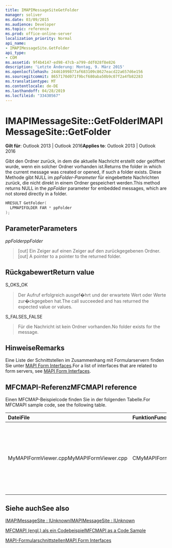 ```yaml
---
title: IMAPIMessageSiteGetFolder
manager: soliver
ms.date: 03/09/2015
ms.audience: Developer
ms.topic: reference
ms.prod: office-online-server
localization_priority: Normal
api_name:
- IMAPIMessageSite.GetFolder
api_type:
- COM
ms.assetid: 9f4b4147-ed98-47cb-a799-ddf028f8e826
description: 'Letzte Änderung: Montag, 9. März 2015'
ms.openlocfilehash: 24461099877af683109c8627eacd22a657d6e156
ms.sourcegitcommit: 8657170d071f9bcf680aba50b9c07f2a4fb82283
ms.translationtype: MT
ms.contentlocale: de-DE
ms.lasthandoff: 04/28/2019
ms.locfileid: "33430567"
---
```

# <a name="imapimessagesitegetfolder"></a><span data-ttu-id="a00cf-103">IMAPIMessageSite::GetFolder</span><span class="sxs-lookup"><span data-stu-id="a00cf-103">IMAPIMessageSite::GetFolder</span></span>

  
  
<span data-ttu-id="a00cf-104">**Gilt für**: Outlook 2013 | Outlook 2016</span><span class="sxs-lookup"><span data-stu-id="a00cf-104">**Applies to**: Outlook 2013 | Outlook 2016</span></span> 
  
<span data-ttu-id="a00cf-105">Gibt den Ordner zurück, in dem die aktuelle Nachricht erstellt oder geöffnet wurde, wenn ein solcher Ordner vorhanden ist.</span><span class="sxs-lookup"><span data-stu-id="a00cf-105">Returns the folder in which the current message was created or opened, if such a folder exists.</span></span> <span data-ttu-id="a00cf-106">Diese Methode gibt NULL im  _ppFolder-Parameter_ für eingebettete Nachrichten zurück, die nicht direkt in einem Ordner gespeichert werden.</span><span class="sxs-lookup"><span data-stu-id="a00cf-106">This method returns NULL in the  _ppFolder_ parameter for embedded messages, which are not stored directly in a folder.</span></span> 
  
```cpp
HRESULT GetFolder(
  LPMAPIFOLDER FAR * ppFolder
);
```

## <a name="parameters"></a><span data-ttu-id="a00cf-107">Parameter</span><span class="sxs-lookup"><span data-stu-id="a00cf-107">Parameters</span></span>

 <span data-ttu-id="a00cf-108">_ppFolder_</span><span class="sxs-lookup"><span data-stu-id="a00cf-108">_ppFolder_</span></span>
  
> <span data-ttu-id="a00cf-109">[out] Ein Zeiger auf einen Zeiger auf den zurückgegebenen Ordner.</span><span class="sxs-lookup"><span data-stu-id="a00cf-109">[out] A pointer to a pointer to the returned folder.</span></span>
    
## <a name="return-value"></a><span data-ttu-id="a00cf-110">Rückgabewert</span><span class="sxs-lookup"><span data-stu-id="a00cf-110">Return value</span></span>

<span data-ttu-id="a00cf-111">S_OK</span><span class="sxs-lookup"><span data-stu-id="a00cf-111">S_OK</span></span> 
  
> <span data-ttu-id="a00cf-112">Der Aufruf erfolgreich ausgef�hrt und der erwartete Wert oder Werte zur�ckgegeben hat.</span><span class="sxs-lookup"><span data-stu-id="a00cf-112">The call succeeded and has returned the expected value or values.</span></span>
    
<span data-ttu-id="a00cf-113">S_FALSE</span><span class="sxs-lookup"><span data-stu-id="a00cf-113">S_FALSE</span></span> 
  
> <span data-ttu-id="a00cf-114">Für die Nachricht ist kein Ordner vorhanden.</span><span class="sxs-lookup"><span data-stu-id="a00cf-114">No folder exists for the message.</span></span>
    
## <a name="remarks"></a><span data-ttu-id="a00cf-115">Hinweise</span><span class="sxs-lookup"><span data-stu-id="a00cf-115">Remarks</span></span>

<span data-ttu-id="a00cf-116">Eine Liste der Schnittstellen im Zusammenhang mit Formularservern finden Sie unter [MAPI Form Interfaces](mapi-form-interfaces.md).</span><span class="sxs-lookup"><span data-stu-id="a00cf-116">For a list of interfaces that are related to form servers, see [MAPI Form Interfaces](mapi-form-interfaces.md).</span></span>
  
## <a name="mfcmapi-reference"></a><span data-ttu-id="a00cf-117">MFCMAPI-Referenz</span><span class="sxs-lookup"><span data-stu-id="a00cf-117">MFCMAPI reference</span></span>

<span data-ttu-id="a00cf-118">Einen MFCMAP-Beispielcode finden Sie in der folgenden Tabelle.</span><span class="sxs-lookup"><span data-stu-id="a00cf-118">For MFCMAPI sample code, see the following table.</span></span>
  
|<span data-ttu-id="a00cf-119">**Datei**</span><span class="sxs-lookup"><span data-stu-id="a00cf-119">**File**</span></span>|<span data-ttu-id="a00cf-120">**Funktion**</span><span class="sxs-lookup"><span data-stu-id="a00cf-120">**Function**</span></span>|<span data-ttu-id="a00cf-121">**Comment**</span><span class="sxs-lookup"><span data-stu-id="a00cf-121">**Comment**</span></span>|
|:-----|:-----|:-----|
|<span data-ttu-id="a00cf-122">MyMAPIFormViewer.cpp</span><span class="sxs-lookup"><span data-stu-id="a00cf-122">MyMAPIFormViewer.cpp</span></span>  <br/> |<span data-ttu-id="a00cf-123">CMyMAPIFormViewer::GetFolder</span><span class="sxs-lookup"><span data-stu-id="a00cf-123">CMyMAPIFormViewer::GetFolder</span></span>  <br/> |<span data-ttu-id="a00cf-124">MFCMAPI verwendet die **IMAPIMessageSite::GetFolder-Methode,** um den aktuell zwischengespeicherten Zeiger auf den angegebenen Ordner zurückzukehren.</span><span class="sxs-lookup"><span data-stu-id="a00cf-124">MFCMAPI uses the **IMAPIMessageSite::GetFolder** method to return the currently cached pointer to the specified folder.</span></span>  <br/> |
   
## <a name="see-also"></a><span data-ttu-id="a00cf-125">Siehe auch</span><span class="sxs-lookup"><span data-stu-id="a00cf-125">See also</span></span>



[<span data-ttu-id="a00cf-126">IMAPIMessageSite : IUnknown</span><span class="sxs-lookup"><span data-stu-id="a00cf-126">IMAPIMessageSite : IUnknown</span></span>](imapimessagesiteiunknown.md)


[<span data-ttu-id="a00cf-127">MFCMAPI (engl.) als ein Codebeispiel</span><span class="sxs-lookup"><span data-stu-id="a00cf-127">MFCMAPI as a Code Sample</span></span>](mfcmapi-as-a-code-sample.md)
  
[<span data-ttu-id="a00cf-128">MAPI-Formularschnittstellen</span><span class="sxs-lookup"><span data-stu-id="a00cf-128">MAPI Form Interfaces</span></span>](mapi-form-interfaces.md)

